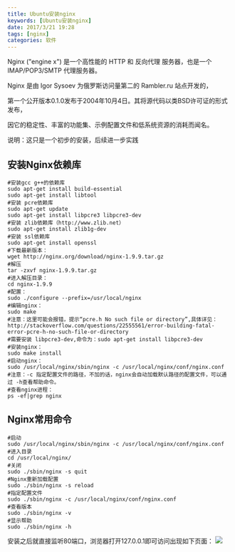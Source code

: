 ```yaml
---
title: Ubuntu安装nginx
keywords: [Ubuntu安装nginx]
date: 2017/3/21 19:28
tags: [nginx]
categories: 软件
---
```

Nginx ("engine x") 是一个高性能的 HTTP 和 反向代理 服务器，也是一个 IMAP/POP3/SMTP 代理服务器。
 
Nginx 是由 Igor Sysoev 为俄罗斯访问量第二的 Rambler.ru 站点开发的，
 
第一个公开版本0.1.0发布于2004年10月4日。其将源代码以类BSD许可证的形式发布，
 
因它的稳定性、丰富的功能集、示例配置文件和低系统资源的消耗而闻名。

说明：这只是一个初步的安装，后续进一步实践

安装Nginx依赖库
---
```
#安装gcc g++的依赖库
sudo apt-get install build-essential
sudo apt-get install libtool
#安装 pcre依赖库
sudo apt-get update
sudo apt-get install libpcre3 libpcre3-dev
#安装 zlib依赖库（http://www.zlib.net）
sudo apt-get install zlib1g-dev
#安装 ssl依赖库
sudo apt-get install openssl
#下载最新版本：
wget http://nginx.org/download/nginx-1.9.9.tar.gz
#解压
tar -zxvf nginx-1.9.9.tar.gz
#进入解压目录：
cd nginx-1.9.9
#配置：
sudo ./configure --prefix=/usr/local/nginx 
#编辑nginx：
sudo make
#注意：这里可能会报错，提示“pcre.h No such file or directory”,具体详见：http://stackoverflow.com/questions/22555561/error-building-fatal-error-pcre-h-no-such-file-or-directory
#需要安装 libpcre3-dev,命令为：sudo apt-get install libpcre3-dev
#安装nginx：
sudo make install
#启动nginx：
sudo /usr/local/nginx/sbin/nginx -c /usr/local/nginx/conf/nginx.conf
#注意：-c 指定配置文件的路径，不加的话，nginx会自动加载默认路径的配置文件，可以通过 -h查看帮助命令。
#查看nginx进程：
ps -ef|grep nginx
```
Nginx常用命令
---
<!--more-->
```
#启动
sudo /usr/local/nginx/sbin/nginx -c /usr/local/nginx/conf/nginx.conf
#进入目录
cd /usr/local/nginx/
#关闭
sudo ./sbin/nginx -s quit
#Nginx重新加载配置
sudo ./sbin/nginx -s reload
#指定配置文件
sudo ./sbin/nginx -c /usr/local/nginx/conf/nginx.conf
#查看版本
sudo ./sbin/nginx -v
#显示帮助
sudo ./sbin/nginx -h
```
安装之后就直接监听80端口，浏览器打开127.0.0.1即可访问出现如下页面：
<img src="http://wx4.sinaimg.cn/mw690/b2e389b6ly1fdup21igsjj20g007ijrq.jpg" />